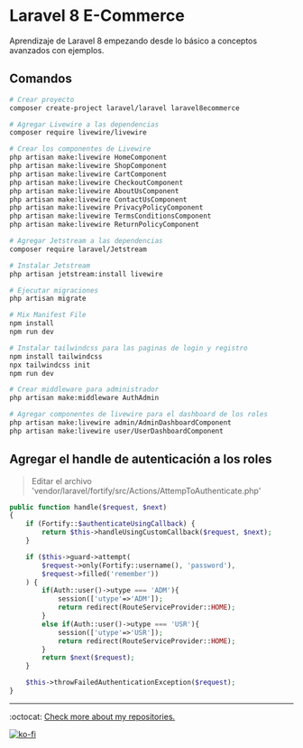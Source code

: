 # Laravel 8 E-Commerce

Aprendizaje de Laravel 8 empezando desde lo básico a conceptos avanzados con ejemplos.

## Comandos

```bash
# Crear proyecto
composer create-project laravel/laravel laravel8ecommerce

# Agregar Livewire a las dependencias
composer require livewire/livewire

# Crear los componentes de Livewire
php artisan make:livewire HomeComponent
php artisan make:livewire ShopComponent
php artisan make:livewire CartComponent
php artisan make:livewire CheckoutComponent
php artisan make:livewire AboutUsComponent
php artisan make:livewire ContactUsComponent
php artisan make:livewire PrivacyPolicyComponent
php artisan make:livewire TermsConditionsComponent
php artisan make:livewire ReturnPolicyComponent

# Agregar Jetstream a las dependencias
composer require laravel/Jetstream

# Instalar Jetstream
php artisan jetstream:install livewire

# Ejecutar migraciones
php artisan migrate

# Mix Manifest File
npm install
npm run dev

# Instalar tailwindcss para las paginas de login y registro
npm install tailwindcss
npx tailwindcss init
npm run dev

# Crear middleware para administrador
php artisan make:middleware AuthAdmin

# Agregar componentes de livewire para el dashboard de los roles
php artisan make:livewire admin/AdminDashboardComponent
php artisan make:livewire user/UserDashboardComponent
```

## Agregar el handle de autenticación a los roles

> Editar el archivo 'vendor/laravel/fortify/src/Actions/AttempToAuthenticate.php'

```php
public function handle($request, $next)
{
    if (Fortify::$authenticateUsingCallback) {
        return $this->handleUsingCustomCallback($request, $next);
    }

    if ($this->guard->attempt(
        $request->only(Fortify::username(), 'password'),
        $request->filled('remember'))
    ) {
        if(Auth::user()->utype === 'ADM'){
            session(['utype'=>'ADM']);
            return redirect(RouteServiceProvider::HOME);
        }
        else if(Auth::user()->utype === 'USR'){
            session(['utype'=>'USR']);
            return redirect(RouteServiceProvider::HOME);
        }
        return $next($request);
    }

    $this->throwFailedAuthenticationException($request);
}
```

---

:octocat: [Check more about my repositories.](https://github.com/FernandoCalmet)

[![ko-fi](https://www.ko-fi.com/img/githubbutton_sm.svg)](https://ko-fi.com/T6T41JKMI)
